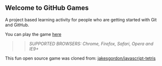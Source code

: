 ## Welcome to GitHub Games

A project based learning activity for people who are getting started with Git and GitHub.

You can play the game [here](https://ayo1000.github.io/github-games/)

>> _*SUPPORTED BROWSERS*: Chrome, Firefox, Safari, Opera and IE9+_

This fun open source game was cloned from: [jakesgordon/javascript-tetris](https://github.com/jakesgordon/javascript-tetris)
